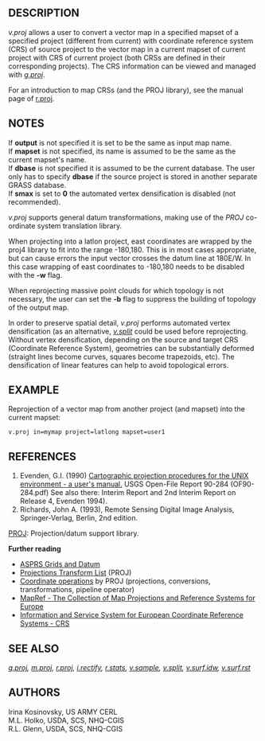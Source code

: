 ## DESCRIPTION

*v.proj* allows a user to convert a vector map in a specified mapset of
a specified project (different from current) with coordinate reference
system (CRS) of source project to the vector map in a current mapset of
current project with CRS of current project (both CRSs are defined in
their corresponding projects). The CRS information can be viewed and
managed with *[g.proj](g.proj.md)*.

For an introduction to map CRSs (and the PROJ library), see the manual
page of [r.proj](r.proj.md).

## NOTES

If **output** is not specified it is set to be the same as input map
name.  
If **mapset** is not specified, its name is assumed to be the same as
the current mapset's name.  
If **dbase** is not specified it is assumed to be the current database.
The user only has to specify **dbase** if the source project is stored
in another separate GRASS database.  
If **smax** is set to **0** the automated vertex densification is
disabled (not recommended).

*v.proj* supports general datum transformations, making use of the
*PROJ* co-ordinate system translation library.

When projecting into a latlon project, east coordinates are wrapped by
the proj4 library to fit into the range -180,180. This is in most cases
appropriate, but can cause errors the input vector crosses the datum
line at 180E/W. In this case wrapping of east coordinates to -180,180
needs to be disabled with the **-w** flag.

When reprojecting massive point clouds for which topology is not
necessary, the user can set the **-b** flag to suppress the building of
topology of the output map.

In order to preserve spatial detail, *v.proj* performs automated vertex
densification (as an alternative, *[v.split](v.split.md)* could be used
before reprojecting. Without vertex densification, depending on the
source and target CRS (Coordinate Reference System), geometries can be
substantially deformed (straight lines become curves, squares become
trapezoids, etc). The densification of linear features can help to avoid
topological errors.

## EXAMPLE

Reprojection of a vector map from another project (and mapset) into the
current mapset:

```shell
v.proj in=mymap project=latlong mapset=user1
```

## REFERENCES

1.  Evenden, G.I. (1990) [Cartographic projection procedures for the
    UNIX environment - a user's manual.](https://proj.org) USGS
    Open-File Report 90-284 (OF90-284.pdf) See also there: Interim
    Report and 2nd Interim Report on Release 4, Evenden 1994).
2.  Richards, John A. (1993), Remote Sensing Digital Image Analysis,
    Springer-Verlag, Berlin, 2nd edition.

[PROJ](https://proj.org): Projection/datum support library.

**Further reading**

- [ASPRS Grids and
  Datum](https://www.asprs.org/asprs-publications/grids-and-datums)
- [Projections Transform List](http://geotiff.maptools.org/proj_list/)
  (PROJ)
- [Coordinate operations](https://proj.org/operations/index.html) by
  PROJ (projections, conversions, transformations, pipeline operator)
- [MapRef - The Collection of Map Projections and Reference Systems for
  Europe](https://mapref.org)
- [Information and Service System for European Coordinate Reference
  Systems - CRS](https://www.crs-geo.eu)

## SEE ALSO

*[g.proj](g.proj.md), [m.proj](m.proj.md), [r.proj](r.proj.md),
[i.rectify](i.rectify.md), [r.stats](r.stats.md),
[v.sample](v.sample.md), [v.split](v.split.md),
[v.surf.idw](v.surf.idw.md), [v.surf.rst](v.surf.rst.md)*

## AUTHORS

Irina Kosinovsky, US ARMY CERL  
M.L. Holko, USDA, SCS, NHQ-CGIS  
R.L. Glenn, USDA, SCS, NHQ-CGIS
